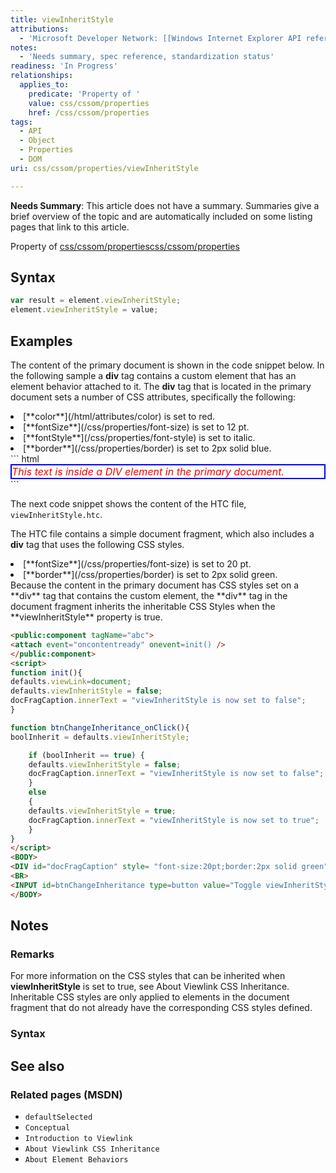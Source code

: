 ```yaml
---
title: viewInheritStyle
attributions:
  - 'Microsoft Developer Network: [[Windows Internet Explorer API reference](http://msdn.microsoft.com/en-us/library/ie/hh828809%28v=vs.85%29.aspx) Article]'
notes:
  - 'Needs summary, spec reference, standardization status'
readiness: 'In Progress'
relationships:
  applies_to:
    predicate: 'Property of '
    value: css/cssom/properties
    href: /css/cssom/properties
tags:
  - API
  - Object
  - Properties
  - DOM
uri: css/cssom/properties/viewInheritStyle

---
```

**Needs Summary**: This article does not have a summary. Summaries give a brief overview of the topic and are automatically included on some listing pages that link to this article.

Property of [css/cssom/properties](/css/cssom/properties)[css/cssom/properties](/css/cssom/properties)

## <span>Syntax</span>

``` js
var result = element.viewInheritStyle;
element.viewInheritStyle = value;
```

## <span>Examples</span>

The content of the primary document is shown in the code snippet below. In the following sample a **div** tag contains a custom element that has an element behavior attached to it. The **div** tag that is located in the primary document sets a number of CSS attributes, specifically the following:

<li>
[**color**](/html/attributes/color) is set to red.

</li>
<li>
[**fontSize**](/css/properties/font-size) is set to 12 pt.

</li>
<li>
[**fontStyle**](/css/properties/font-style) is set to italic.

</li>
<li>
[**border**](/css/properties/border) is set to 2px solid blue.

</li>
``` html
<HTML xmlns:myns>
<HEAD>
<?import namespace="myns" implementation="viewInheritStyle.htc">
</HEAD>
<BODY>
<DIV style= "color:red;font-size:12pt;font-Style:italic;border:2px solid blue">
This text is inside a DIV element in the primary document.
<BR>
<!-- this is a custom element -->
<myns:abc></myns:abc>
</DIV>
</BODY>
</HTML>
```

The next code snippet shows the content of the HTC file, `viewInheritStyle.htc`.

The HTC file contains a simple document fragment, which also includes a **div** tag that uses the following CSS styles.

<li>
[**fontSize**](/css/properties/font-size) is set to 20 pt.

</li>
<li>
[**border**](/css/properties/border) is set to 2px solid green.

</li>
Because the content in the primary document has CSS styles set on a **div** tag that contains the custom element, the **div** tag in the document fragment inherits the inheritable CSS Styles when the **viewInheritStyle** property is true.

``` html
<public:component tagName="abc">
<attach event="oncontentready" onevent=init() />
</public:component>
<script>
function init(){
defaults.viewLink=document;
defaults.viewInheritStyle = false;
docFragCaption.innerText = "viewInheritStyle is now set to false";
}

function btnChangeInheritance_onClick(){
boolInherit = defaults.viewInheritStyle;

    if (boolInherit == true) {
    defaults.viewInheritStyle = false;
    docFragCaption.innerText = "viewInheritStyle is now set to false";
    }
    else
    {
    defaults.viewInheritStyle = true;
    docFragCaption.innerText = "viewInheritStyle is now set to true";
    }
}
</script>
<BODY>
<DIV id="docFragCaption" style= "font-size:20pt;border:2px solid green"></DIV>
<BR>
<INPUT id=btnChangeInheritance type=button value="Toggle viewInheritStyle property" onclick="btnChangeInheritance_onClick()">
</BODY>
```

## <span>Notes</span>

### <span>Remarks</span>

For more information on the CSS styles that can be inherited when **viewInheritStyle** is set to true, see About Viewlink CSS Inheritance. Inheritable CSS styles are only applied to elements in the document fragment that do not already have the corresponding CSS styles defined.

### <span>Syntax</span>

## <span>See also</span>

### <span>Related pages (MSDN)</span>

-   `defaultSelected`
-   `Conceptual`
-   `Introduction to Viewlink`
-   `About Viewlink CSS Inheritance`
-   `About Element Behaviors`
